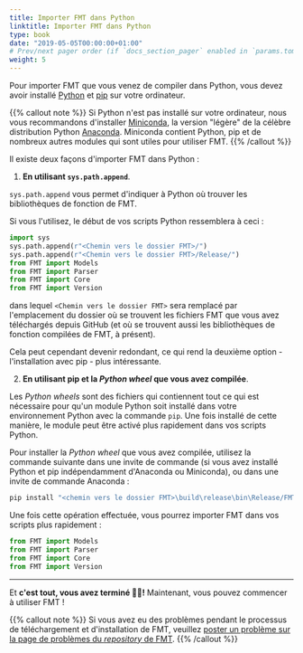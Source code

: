 ```yaml
---
title: Importer FMT dans Python
linktitle: Importer FMT dans Python
type: book
date: "2019-05-05T00:00:00+01:00"
# Prev/next pager order (if `docs_section_pager` enabled in `params.toml`)
weight: 5
---
```


Pour importer FMT que vous venez de compiler dans Python, vous devez avoir installé [Python](https://www.python.org/) et [pip](https://packaging.python.org/en/latest/tutorials/installing-packages/) sur votre ordinateur.

{{% callout note %}}
Si Python n'est pas installé sur votre ordinateur, nous vous recommandons d'installer [Miniconda](https://docs.conda.io/en/latest/miniconda.html), la version "légère" de la célèbre distribution Python [Anaconda](https://www.anaconda.com/). Miniconda contient Python, pip et de nombreux autres modules qui sont utiles pour utiliser FMT.
{{% /callout %}}

Il existe deux façons d'importer FMT dans Python :

1. **En utilisant `sys.path.append`**.

`sys.path.append` vous permet d'indiquer à Python où trouver les bibliothèques de fonction de FMT.

Si vous l'utilisez, le début de vos scripts Python ressemblera à ceci :

```python
import sys
sys.path.append(r"<Chemin vers le dossier FMT>/")
sys.path.append(r"<Chemin vers le dossier FMT>/Release/")
from FMT import Models
from FMT import Parser
from FMT import Core
from FMT import Version
```

dans lequel `<Chemin vers le dossier FMT>` sera remplacé par l'emplacement du dossier où se trouvent les fichiers FMT que vous avez téléchargés depuis GitHub (et où se trouvent aussi les bibliothèques de fonction compilées de FMT, à présent).

Cela peut cependant devenir redondant, ce qui rend la deuxième option - l'installation avec pip - plus intéressante.

2. **En utilisant pip et la *Python wheel* que vous avez compilée**.

Les *Python wheels* sont des fichiers qui contiennent tout ce qui est nécessaire pour qu'un module Python soit installé dans votre environnement Python avec la commande `pip`. Une fois installé de cette manière, le module peut être activé plus rapidement dans vos scripts Python.

Pour installer la *Python wheel* que vous avez compilée, utilisez la commande suivante dans une invite de commande (si vous avez installé Python et pip indépendamment d'Anaconda ou Miniconda), ou dans une invite de commande Anaconda :

```bash
pip install "<chemin vers le dossier FMT>\build\release\bin\Release/FMT-0.9.1-py3-none-any.whl"
```

Une fois cette opération effectuée, vous pourrez importer FMT dans vos scripts plus rapidement :

```python
from FMT import Models
from FMT import Parser
from FMT import Core
from FMT import Version
```

* * *

Et **c'est tout, vous avez terminé 🎊🎉!** Maintenant, vous pouvez commencer à utiliser FMT !

{{% callout note %}}
Si vous avez eu des problèmes pendant le processus de téléchargement et d'installation de FMT, veuillez [poster un problème sur la page de problèmes du *repository* de FMT](https://github.com/gcyr/FMT/issues).
{{% /callout %}}